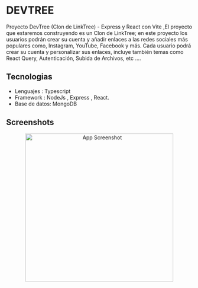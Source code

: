 
# DEVTREE

Proyecto DevTree (Clon de LinkTree) - Express y React con Vite ,El proyecto que estaremos construyendo es un Clon de LinkTree; en este proyecto los usuarios podrán crear su cuenta y añadir enlaces a las redes sociales más populares como, Instagram, YouTube, Facebook y más. Cada usuario podrá crear su cuenta y personalizar sus enlaces, incluye también temas como React Query, Autenticación, Subida de Archivos, etc ....


## Tecnologias

- Lenguajes : Typescript
- Framework : NodeJs , Express , React.
- Base de datos: MongoDB


## Screenshots

<p align="center">
  <img src="https://drive.google.com/uc?export=view&id=1tfmnVtjGKnB1eUD22okaeX1rG7UaSias" 
       alt="App Screenshot" 
       width="400"/>
</p>


